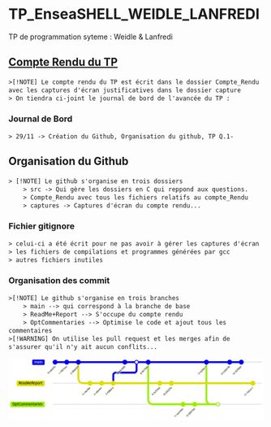 # TP_EnseaSHELL_WEIDLE_LANFREDI
TP de programmation syteme : Weidle &amp; Lanfredi 

## [Compte Rendu du TP ](Compte_Rendu/REPORT.md)
    >[!NOTE] Le compte rendu du TP est écrit dans le dossier Compte_Rendu avec les captures d'écran justificatives dans le dossier capture
    > On tiendra ci-joint le journal de bord de l'avancée du TP :

 ### Journal de Bord
    > 29/11 -> Création du Github, Organisation du github, TP Q.1-

## Organisation du Github
    > [!NOTE] Le github s'organise en trois dossiers 
        > src -> Qui gère les dossiers en C qui reppond aux questions.
        > Compte_Rendu avec tous les fichiers relatifs au compte_Rendu
        > captures -> Captures d'écran du compte rendu...
    
### Fichier gitignore
    > celui-ci a été écrit pour ne pas avoir à gérer les captures d'écran 
    > les fichiers de compilations et programmes générées par gcc
    > autres fichiers inutiles 

### Organisation des commit 
    >[!NOTE] Le github s'organise en trois branches
        > main --> qui correspond à la branche de base 
        > ReadMe+Report --> S'occupe du compte rendu  
        > OptCommentaries --> Optimise le code et ajout tous les commentaires
    >[!WARNING] On utilise les pull request et les merges afin de s'assurer qu'il n'y ait aucun conflits...
![Screenshot](capture/gitExplained.png)